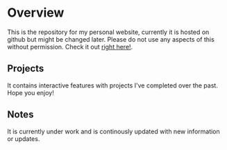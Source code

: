 # Overview
This is the repository for my personal website, currently it is hosted on github but might be changed later. Please do not use any aspects of this without permission.
Check it out [right here!](https://ajaybirrandhawa.github.io).

## Projects
It contains interactive features with projects I've completed over the past. Hope you enjoy!
## Notes
It is currently under work and is continously updated with new information or updates.
